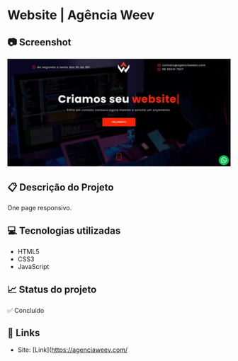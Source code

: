 # Website | Agência Weev

## 📷 Screenshot
[![Screenshot](https://github.com/eri-prado/agencia-weev/blob/main/img/screenshot.JPG?raw=true)](https://github.com/eri-prado/agencia-weev/blob/main/img/screenshot.JPG?raw=true)

## 📋 Descrição do Projeto
One page responsivo.

## 💻 Tecnologias utilizadas
- HTML5
- CSS3
- JavaScript

## 📈 Status do projeto
✅ Concluído
<!-- 🛠 Em construção -->

## 🚀 Links 
- Site: [Link](https://agenciaweev.com/
